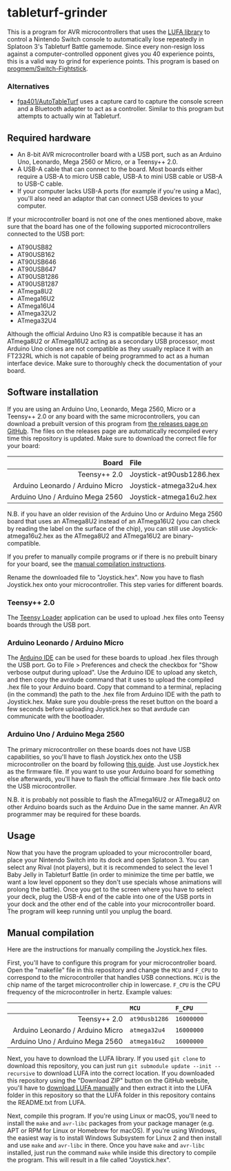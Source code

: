 # tableturf-grinder

This is a program for AVR microcontrollers that uses the [LUFA library](https://github.com/abcminiuser/lufa) to control a Nintendo Switch console to automatically lose repeatedly in Splatoon 3's Tableturf Battle gamemode. Since every non-resign loss against a computer-controlled opponent gives you 40 experience points, this is a valid way to grind for experience points. This program is based on [progmem/Switch-Fightstick](https://github.com/progmem/Switch-Fightstick).

### Alternatives

* [fga401/AutoTableTurf](https://github.com/fga401/AutoTableTurf) uses a capture card to capture the console screen and a Bluetooth adapter to act as a controller. Similar to this program but attempts to actually win at Tableturf.

## Required hardware

* An 8-bit AVR microcontroller board with a USB port, such as an Arduino Uno, Leonardo, Mega 2560 or Micro, or a Teensy++ 2.0. 
* A USB-A cable that can connect to the board. Most boards either require a USB-A to micro USB cable, USB-A to mini USB cable or USB-A to USB-C cable.
* If your computer lacks USB-A ports (for example if you're using a Mac), you'll also need an adaptor that can connect USB devices to your computer.

If your microcontroller board is not one of the ones mentioned above, make sure that the board has one of the following supported microcontrollers connected to the USB port:

* AT90USB82
* AT90USB162
* AT90USB646
* AT90USB647
* AT90USB1286
* AT90USB1287
* ATmega8U2
* ATmega16U2
* ATmega16U4
* ATmega32U2
* ATmega32U4

Although the official Arduino Uno R3 is compatible because it has an ATmega8U2 or ATmega16U2 acting as a secondary USB processor, most Arduino Uno clones are not compatible as they usually replace it with an FT232RL which is not capable of being programmed to act as a human interface device. Make sure to thoroughly check the documentation of your board.

## Software installation

If you are using an Arduino Uno, Leonardo, Mega 2560, Micro or a Teensy++ 2.0 or any board with the same microcontrollers, you can download a prebuilt version of this program from [the releases page on GitHub](https://github.com/HelloImWar/tableturf-grinder/releases/tag/latest). The files on the releases page are automatically recompiled every time this repository is updated. Make sure to download the correct file for your board:

| Board | File |
| -: | :- |
| Teensy++ 2.0 | Joystick-at90usb1286.hex |
| Arduino Leonardo / Arduino Micro | Joystick-atmega32u4.hex |
| Arduino Uno / Arduino Mega 2560 | Joystick-atmega16u2.hex |

N.B. if you have an older revision of the Arduino Uno or Arduino Mega 2560 board that uses an ATmega8U2 instead of an ATmega16U2 (you can check by reading the label on the surface of the chip), you can still use Joystick-atmega16u2.hex as the ATmega8U2 and ATmega16U2 are binary-compatible.

If you prefer to manually compile programs or if there is no prebuilt binary for your board, see the [manual compilation instructions](#manual-compilation).

Rename the downloaded file to "Joystick.hex". Now you have to flash Joystick.hex onto your microcontroller. This step varies for different boards.

### Teensy++ 2.0

The [Teensy Loader](https://www.pjrc.com/teensy/loader.html) application can be used to upload .hex files onto Teensy boards through the USB port.

### Arduino Leonardo / Arduino Micro

The [Arduino IDE](https://www.arduino.cc/en/software) can be used for these boards to upload .hex files through the USB port. Go to File > Preferences and check the checkbox for "Show verbose output during upload". Use the Arduino IDE to upload any sketch, and then copy the avrdude command that it uses to upload the compiled .hex file to your Arduino board. Copy that command to a terminal, replacing (in the command) the path to the .hex file from Arduino IDE with the path to Joystick.hex. Make sure you double-press the reset button on the board a few seconds before uploading Joystick.hex so that avrdude can communicate with the bootloader.

### Arduino Uno / Arduino Mega 2560
The primary microcontroller on these boards does not have USB capabilities, so you'll have to flash Joystick.hex onto the USB microcontroller on the board by following [this guide](https://docs.arduino.cc/hacking/software/DFUProgramming8U2). Just use Joystick.hex as the firmware file. If you want to use your Arduino board for something else afterwards, you'll have to flash the official firmware .hex file back onto the USB microcontroller.

N.B. it is probably not possible to flash the ATmega16U2 or ATmega8U2 on other Arduino boards such as the Arduino Due in the same manner. An AVR programmer may be required for these boards.

## Usage

Now that you have the program uploaded to your microcontroller board, place your Nintendo Switch into its dock and open Splatoon 3. You can select any Rival (not players), but it is recommended to select the level 1 Baby Jelly in Tableturf Battle (in order to minimize the time per battle, we want a low level opponent so they don't use specials whose animations will prolong the battle). Once you get to the screen where you have to select your deck, plug the USB-A end of the cable into one of the USB ports in your dock and the other end of the cable into your microcontroller board. The program will keep running until you unplug the board.

## Manual compilation

Here are the instructions for manually compiling the Joystick.hex files.

First, you'll have to configure this program for your microcontroller board. Open the "makefile" file in this repository and change the `MCU` and `F_CPU` to correspond to the microcontroller that handles USB connections. `MCU` is the chip name of the target microcontroller chip in lowercase. `F_CPU` is the CPU frequency of the microcontroller in hertz. Example values:

| | `MCU` | `F_CPU` |
| -: | :- | :- |
| Teensy++ 2.0 | `at90usb1286` | `16000000` |
| Arduino Leonardo / Arduino Micro | `atmega32u4` | `16000000` |
| Arduino Uno / Arduino Mega 2560 | `atmega16u2` | `16000000` |

Next, you have to download the LUFA library. If you used `git clone` to download this repository, you can just run `git submodule update --init --recursive` to download LUFA into the correct location. If you downloaded this repository using the "Download ZIP" button on the GitHub website, you'll have to [download LUFA manually](https://github.com/abcminiuser/lufa/archive/refs/tags/LUFA-210130.zip) and then extract it into the LUFA folder in this repository so that the LUFA folder in this repository contains the README.txt from LUFA.

Next, compile this program. If you're using Linux or macOS, you'll need to install the `make` and `avr-libc` packages from your package manager (e.g. APT or RPM for Linux or Homebrew for macOS). If you're using Windows, the easiest way is to install Windows Subsystem for Linux 2 and then install and use `make` and `avr-libc` in there. Once you have `make` and `avr-libc` installed, just run the command `make` while inside this directory to compile the program. This will result in a file called "Joystick.hex".
